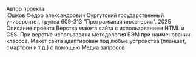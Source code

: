 Автор проекта <br>
Юшков Фёдор александрович
Сургутский государственный университет, группа 609-313 "Программная инженерия".
2025
Описание проекта
Верстка макета сайта с использованием HTML и CSS. При верстке использована методология БЭМ при наименовании классов. Макет сайта адаптирован под любые устройства (планшет, смартфон и т.д.) с помощью
Медиа запросов
